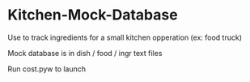 # Kitchen-Mock-Database

Use to track ingredients for a small kitchen opperation (ex: food truck)

Mock database is in dish / food / ingr text files

Run cost.pyw to launch
